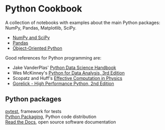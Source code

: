 Python Cookbook
===============
A collection of notebooks with examples about the main Python packages: NumPy, Pandas, Matplotlib, SciPy.

* [NumPy and SciPy](scipy-numpy-cheat-sheet.ipynb)
* [Pandas](intro_to_pandas.ipynb)
* [Object-Oriented Python](python_oop.ipynb)  

Good references for Python programming are:
* Jake VanderPlas' [Python Data Science Handbook](https://jakevdp.github.io/PythonDataScienceHandbook/)
* Wes McKinney's [Python for Data Analysis, 3rd Edition](https://wesmckinney.com/book/)
* Scopatz and Huff's [Effective Computation in Physics](https://www.amazon.com/Effective-Computation-Physics-Research-Python-ebook/dp/B010ORQ8DG)
* [Gorelick - High Performance Python, 2nd Edition](https://www.amazon.com/High-Performance-Python-Performant-Programming/dp/1492055026)  

## Python packages
[pytest](https://docs.pytest.org/en/stable/), framework for tests  
[Python Packaging](https://packaging.python.org/en/latest/), Python code distribution  
[Read the Docs](https://about.readthedocs.com/), open source software documentation  
